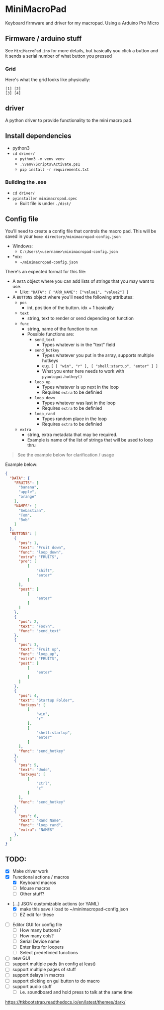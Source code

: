 # MiniMacroPad

Keyboard firmware and driver for my macropad. Using a Arduino Pro Micro

## Firmware / arduino stuff
See `MiniMacroPad.ino` for more details, but basically you click a button and it sends a serial number of what button you pressed

### Grid
Here's what the grid looks like physically:
```
[1] [2]
[3] [4]
```

## driver
A python driver to provide functionality to the mini macro pad.

## Install dependencies
- python3
- `cd driver/`
    - `python3 -m venv venv`
    - `.\venv\Scripts\Activate.ps1`
    - `pip install -r requirements.txt`

### Building the .exe
- `cd driver/`
- `pyinstaller minimacropad.spec`
    - Built file is under `./dist/`

## Config file
You'll need to create a config file that controls the macro pad. This will be saved in your `home directory/minimacropad-config.json`
  - Windows:
    - `C:\Users\<username>\minimacropad-config.json`
  - *nix:
    - `~/minimacropad-config.json`

There's an expected format for this file:
- A `DATA` object where you can add lists of strings that you may want to use.
  - Like: `"DATA": { "ARR_NAME": ["value1", "value2"] }`
- A `BUTTONS` object where you'll need the following attributes:
  - `pos`
    - int, position of the button. idx + 1 basically
  - `text`
    - string, text to render or send depending on function
  - `func`
    - string, name of the function to run
    - Possible functions are:
      - `send_text`
        - Types whatever is in the "text" field
      - `send_hotkey`
        - Types whatever you put in the array, supports multiple hotkeys
        - e.g.  `[ [ "win", "r" ], [ "shell:startup", "enter" ] ]`
        - What you enter here needs to work with `pyautogui.hotkey()`
      - `loop_up`
        - Types whatever is up next in the loop
        - Requires `extra` to be definied 
      - `loop_down`
        - Types whatever was last in the loop
        - Requires `extra` to be definied 
      - `loop_rand`
        - Types random place in the loop
        - Requires `extra` to be definied 
  - `extra`
    - string, extra metadata that may be required.
    - Example is name of the list of strings that will be used to loop thru

> See the example below for clarification / usage
> 
Example below:
```json
{
  "DATA": {
    "FRUITS": [
      "banana",
      "apple",
      "orange"
    ],
    "NAMES": [
      "Sebastian",
      "Tom",
      "Bob"
    ]
  },
  "BUTTONS": [
    {
      "pos": 1,
      "text": "Fruit down",
      "func": "loop_down",
      "extra": "FRUITS",
      "pre": [
          [
              "shift",
              "enter"
          ]
      ],
      "post": [
          [
              "enter"
          ]
      ]
    },
    {
      "pos": 2,
      "text": "Foo\n",
      "func": "send_text"
    },
    {
      "pos": 3,
      "text": "Fruit up",
      "func": "loop_up",
      "extra": "FRUITS",
      "post": [
          [
              "enter"
          ]
      ]
    },
    {
      "pos": 4,
      "text": "Startup Folder",
      "hotkeys": [
          [
              "win",
              "r"
          ],
          [
              "shell:startup",
              "enter"
          ]
      ],
      "func": "send_hotkey"
    },
    {
      "pos": 5,
      "text": "Undo",
      "hotkeys": [
          [
              "ctrl",
              "z"
          ]
      ],
      "func": "send_hotkey"
    },
    {
      "pos": 6,
      "text": "Rand Name",
      "func": "loop_rand",
      "extra": "NAMES"
    },
  ]
}
```

## TODO:
- [x] Make driver work
- [x] Functional actions / macros
  - [x] Keyboard macros
  - [ ] Mouse macros
  - [ ] Other stuff?
- [...] JSON customizable actions (or YAML)
  - [x] make this save / load to ~/minimacropad-config.json
  - [ ] EZ edit for these
- [ ] Editor GUI for config file
  - [ ] How many buttons?
  - [ ] How many cols?
  - [ ] Serial Device name
  - [ ] Enter lists for loopers
  - [ ] Select predefinied functions
- [ ] new GUI
- [ ] support multiple pads (in config at least)
- [ ] support multiple pages of stuff
- [ ] support delays in macros
- [ ] support clicking on gui button to do macro
- [ ] support audio stuff
  - [ ] i.e. soundboard and hold press to talk at the same time

https://ttkbootstrap.readthedocs.io/en/latest/themes/dark/